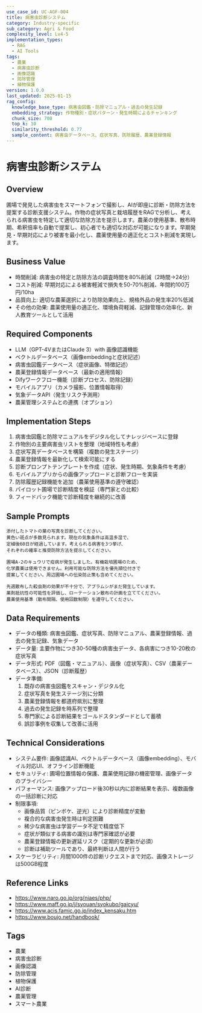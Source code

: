 ```yaml
---
use_case_id: UC-AGF-004
title: 病害虫診断システム
category: Industry-specific
sub_category: Agri & Food
complexity_level: Lv4-5
implementation_types:
  - RAG
  - AI Tools
tags:
  - 農業
  - 病害虫診断
  - 画像認識
  - 防除管理
  - 植物保護
version: 1.0.0
last_updated: 2025-01-15
rag_config:
  knowledge_base_type: 病害虫図鑑・防除マニュアル・過去の発生記録
  embedding_strategy: 作物種別・症状パターン・発生時期によるチャンキング
  chunk_size: 700
  top_k: 10
  similarity_threshold: 0.77
  sample_content: 病害虫データベース、症状写真、防除履歴、農薬登録情報
---
```


# 病害虫診断システム

## Overview

圃場で発見した病害虫をスマートフォンで撮影し、AIが即座に診断・防除方法を提案する診断支援システム。作物の症状写真と栽培履歴をRAGで分析し、考えられる病害虫を特定して適切な防除方法を提示します。農薬の使用基準、散布時期、希釈倍率も自動で提案し、初心者でも適切な対応が可能になります。早期発見・早期対応により被害を最小化し、農薬使用量の適正化とコスト削減を実現します。

## Business Value

- 時間削減: 病害虫の特定と防除方法の調査時間を80%削減（2時間→24分）
- コスト削減: 早期対応による被害軽減で損失を50-70%削減、年間約100万円/10ha
- 品質向上: 適切な農薬選択により防除効果向上、規格外品の発生率20%低減
- その他の効果: 農薬使用量の適正化、環境負荷軽減、記録管理の効率化、新人教育ツールとして活用

## Required Components

- LLM（GPT-4VまたはClaude 3）with 画像認識機能
- ベクトルデータベース（画像embeddingと症状記述）
- 病害虫図鑑データベース（症状画像、特徴記述）
- 農薬登録情報データベース（最新の適用情報）
- Difyワークフロー機能（診断プロセス、防除記録）
- モバイルアプリ（カメラ撮影、位置情報取得）
- 気象データAPI（発生リスク予測用）
- 農薬管理システムとの連携（オプション）

## Implementation Steps

1. 病害虫図鑑と防除マニュアルをデジタル化してナレッジベースに登録
2. 作物別の主要病害虫リストを整理（地域特性も考慮）
3. 症状写真データベースを構築（複数の発生ステージ）
4. 農薬登録情報を最新化して検索可能にする
5. 診断プロンプトテンプレートを作成（症状、発生時期、気象条件を考慮）
6. モバイルアプリからの画像アップロードと診断フローを実装
7. 防除履歴記録機能を追加（農薬使用基準の遵守確認）
8. パイロット圃場で診断精度を検証（専門家との比較）
9. フィードバック機能で診断精度を継続的に改善

## Sample Prompts

```
添付したトマトの葉の写真を診断してください。
黄色い斑点が多数見られます。現在の気象条件は高温多湿で、
定植後60日が経過しています。考えられる病害を3つ挙げ、
それぞれの確率と推奨防除方法を提示してください。
```

```
圃場A-2のキュウリで疫病が発生しました。有機栽培圃場のため、
化学農薬は使用できません。利用可能な防除方法を優先順位付きで
提案してください。周辺圃場への伝染防止策も含めてください。
```

```
先週散布した殺虫剤の効果が不十分で、アブラムシがまだ発生しています。
薬剤抵抗性の可能性を評価し、ローテーション散布の計画を立ててください。
農薬使用基準（散布間隔、使用回数制限）を遵守してください。
```

## Data Requirements

- データの種類: 病害虫図鑑、症状写真、防除マニュアル、農薬登録情報、過去の発生記録、気象データ
- データ量: 主要作物につき30-50種の病害虫データ、各病害につき10-20枚の症状写真
- データ形式: PDF（図鑑・マニュアル）、画像（症状写真）、CSV（農薬データベース）、JSON（診断履歴）
- データ準備:
  1. 既存の病害虫図鑑をスキャン・デジタル化
  2. 症状写真を発生ステージ別に分類
  3. 農薬登録情報を都道府県別に整理
  4. 過去の発生記録を時系列で整理
  5. 専門家による診断結果をゴールドスタンダードとして蓄積
  6. 誤診事例を収集して改善に活用

## Technical Considerations

- システム要件: 画像認識AI、ベクトルデータベース（画像embedding）、モバイル対応UI、オフライン診断機能
- セキュリティ: 圃場位置情報の保護、農薬使用記録の機密管理、画像データのプライバシー
- パフォーマンス: 画像アップロード後30秒以内に診断結果を表示、複数画像の一括診断に対応
- 制限事項:
  - 画像品質（ピンボケ、逆光）により診断精度が変動
  - 複合的な病害虫発生時は判定困難
  - 稀少な病害虫は学習データ不足で精度低下
  - 症状が類似する病害の識別は専門家確認が必要
  - 農薬登録情報の更新遅延リスク（定期的な更新が必須）
  - 診断は補助ツールであり、最終判断は人間が行う
- スケーラビリティ: 月間1000件の診断リクエストまで対応、画像ストレージは500GB程度

## Reference Links

- https://www.naro.go.jp/org/niaes/php/
- https://www.maff.go.jp/j/syouan/syokubo/gaicyu/
- https://www.acis.famic.go.jp/index_kensaku.htm
- https://www.boujo.net/handbook/

## Tags

- 農業
- 病害虫診断
- 画像認識
- 防除管理
- 植物保護
- AI診断
- 農薬管理
- スマート農業
